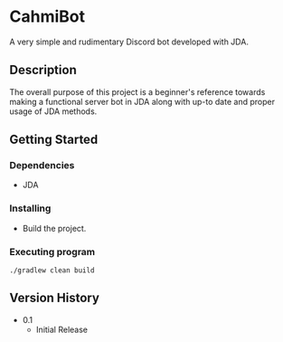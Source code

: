 # CahmiBot 

A very simple and rudimentary Discord bot developed with JDA.

## Description

The overall purpose of this project is a beginner's reference towards making a functional server bot in JDA along with up-to date and proper usage of JDA methods.

## Getting Started

### Dependencies

* JDA

### Installing

* Build the project.

### Executing program

```
./gradlew clean build
```

## Version History

* 0.1
    * Initial Release

